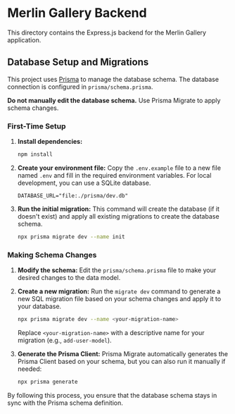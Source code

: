 # Merlin Gallery Backend

This directory contains the Express.js backend for the Merlin Gallery application.

## Database Setup and Migrations

This project uses [Prisma](https://www.prisma.io/) to manage the database schema. The database connection is configured in `prisma/schema.prisma`.

**Do not manually edit the database schema.** Use Prisma Migrate to apply schema changes.

### First-Time Setup

1.  **Install dependencies:**
    ```bash
    npm install
    ```

2.  **Create your environment file:**
    Copy the `.env.example` file to a new file named `.env` and fill in the required environment variables. For local development, you can use a SQLite database.
    ```
    DATABASE_URL="file:./prisma/dev.db"
    ```

3.  **Run the initial migration:**
    This command will create the database (if it doesn't exist) and apply all existing migrations to create the database schema.
    ```bash
    npx prisma migrate dev --name init
    ```

### Making Schema Changes

1.  **Modify the schema:**
    Edit the `prisma/schema.prisma` file to make your desired changes to the data model.

2.  **Create a new migration:**
    Run the `migrate dev` command to generate a new SQL migration file based on your schema changes and apply it to your database.
    ```bash
    npx prisma migrate dev --name <your-migration-name>
    ```
    Replace `<your-migration-name>` with a descriptive name for your migration (e.g., `add-user-model`).

3.  **Generate the Prisma Client:**
    Prisma Migrate automatically generates the Prisma Client based on your schema, but you can also run it manually if needed:
    ```bash
    npx prisma generate
    ```

By following this process, you ensure that the database schema stays in sync with the Prisma schema definition.
